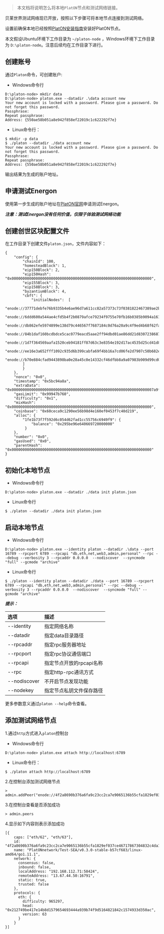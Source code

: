 
> 本文档将说明怎么将本地`PlatON`节点和测试网络链接。

贝莱世界测试网络现已开放，按照以下步骤可将本地节点连接到测试网络。

设置前确保本地已经按照[PlatON安装指南]([Chinese-Simplified]%20安装指南)安装好PlatON节点。

本文假设Ubuntu环境下工作目录为 `~/platon-node` ，Windows环境下工作目录为 `D:\platon-node`。注意后续均在工作目录下进行。

## 创建账号

通过`Platon`命令，可创建账户:

- Windows命令行

```
D:\platon-node> mkdir data
D:\platon-node> platon.exe --datadir .\data account new
Your new account is locked with a password. Please give a password. Do not forget this password.
Passphrase:
Repeat passphrase:
Address: {550ae58b051a8e942f858ef22019c1c622292f7e}
```

- Linux命令行：

```
$ mkdir -p data
$ ./platon --datadir ./data account new
Your new account is locked with a password. Please give a password. Do not forget this password.
Passphrase:
Repeat passphrase:
Address: {550ae58b051a8e942f858ef22019c1c622292f7e}
```

输出结果为生成的账户地址。

## 申请测试Energon

使用第一步生成的账户地址在[PlatON官网](https://developer.platon.network/#/energon?lang=zh)申请测试Energon。

***注意：测试Energon没有任何价值，仅限于体验测试网络功能***

## 创建创世区块配置文件

在工作目录下创建文件`platon.json`，文件内容如下：

```
{
	"config": {
		"chainId": 100,
		"homesteadBlock": 1,
		"eip150Block": 2,
		"eip150Hash": "0x0000000000000000000000000000000000000000000000000000000000000000",
		"eip155Block": 3,
		"eip158Block": 3,
		"byzantiumBlock": 4,
		"cbft": {
			"initialNodes":  [
			   "enode://37771debfe76b9335b4e6ae96d7a611cc82a57373c73f0381822467389ae2b521325b755aacc71a66f26821bb83e231e0a87ed0e92d3e1a97af5963eb87063bd@3.0.225.115:16790",
			   "enode://6ddd600a544ae4cfd5b4f2b0879afce79234f9755e70fb16b0385b9094a161e328a20074044dcc7b80ea50b5929ad38417c7e3e2d550686250ed40f4f98f3dee@3.0.225.115:16791",
			   "enode://db862efe5974899e138d79c446567f7687184c0d76a20a9c4f9ed4b68f62fa15ae6a1adfd70cd57b870ef969f4fe7ef4225ecf64de3732389523dee87ed177e2@35.156.19.166:16790",
			   "enode://84b1daf160bcdbdce5cac0779eacd5aae2ff94dbd01ae86dd21d8307238687a78a5bcf9e446779fe3bffd206e24f43da5905a5fa4b80786beb6bea44447a9755@35.156.19.166:16791",
               "enode://1d7f364569aafa1520ceb94181ff87d63c3e8354e192d17ac4535d25cd41d857fa3fc7f388648bf092cebf5839cf93ac97e2e04d886cd31b858bb274f44da506@54.250.159.27:16790",
			   "enode://ee16e3a652fff1092c935d6b399cabfa69f4bb16a7cd06fe2d7907c50b682efcd76635dcbe5c6281943657478e897a8ed03c5577d3f817c15c8eb9eeb50bd215@54.67.96.43:16790",
		       "enode://b70e884cfad9443898ba0e28a45c0e14332cf46dfbb8a9a07983b909d99cd0586af2cc5ff579b4352170e42320a254cb57b84eb97d7be86a1bd48a058683033b@54.67.96.43:16791"
        ]
		}
	},
	"nonce": "0x0",
	"timestamp": "0x5bc94a8a",
	"extraData": "0x00000000000000000000000000000000000000000000000000000000000000007a9ff113afc63a33d11de571a679f914983a085d1e08972dcb449a02319c1661b931b1962bce02dfc6583885512702952b57bba0e307d4ad66668c5fc48a45dfeed85a7e41f0bdee047063066eae02910000000000000000000000000000000000000000000000000000000000000000000000000000000000000000000000000000000000000000000000000000000000",
	"gasLimit": "0x99947b760",
	"difficulty": "0x1",
	"mixHash": "0x0000000000000000000000000000000000000000000000000000000000000000",
	"coinbase": "0x60ceca9c1290ee56b98d4e160ef0453f7c40d219",
	"alloc": {
		"1fe1b73f7f592d6c054d62fad1cc55756c6949f9": {
			"balance": "0x295be96e640669720000000"
		 }
	},
	"number": "0x0",
	"gasUsed": "0x0",
	"parentHash": "0x0000000000000000000000000000000000000000000000000000000000000000"
}
```

## 初始化本地节点

- Windows命令行

```
D:\platon-node> platon.exe --datadir ./data init platon.json
```

- Linux命令行

```
$ ./platon --datadir ./data init platon.json
```

## 启动本地节点
- Windows命令行

```
D:\platon-node> platon.exe --identity platon --datadir .\data --port 16789 --rpcport 6789 --rpcapi "db,eth,net,web3,admin,personal" --rpc --debug --verbosity 3 --rpcaddr 0.0.0.0  --nodiscover  --syncmode "full" --gcmode "archive"
```

- Linux命令行

```
$ ./platon --identity platon --datadir ./data --port 16789 --rpcport 6789 --rpcapi "db,eth,net,web3,admin,personal" --rpc --debug --verbosity 3 --rpcaddr 0.0.0.0  --nodiscover  --syncmode "full" --gcmode "archive"
```

***提示：***

| 选项         | 描述                     |
|:------------ |:------------------------ |
| --identity   | 指定网络名称             |
| --datadir    | 指定data目录路径         |
| --rpcaddr    | 指定rpc服务器地址        |
| --rpcport    | 指定rpc协议通信端口      |
| --rpcapi     | 指定节点开放的rpcapi名称 |
| --rpc        | 指定http-rpc通讯方式     |
| --nodiscover | 不开启节点发现功能       |
| --nodekey    | 指定节点私钥文件保存路径 |

更多参数意义通过`platon --help`命令查看。

## 添加测试网络节点

1.通过`http`方式进入`platon`控制台

- Windows命令行

```
D:\platon-node> platon.exe attach http://localhost:6789
```

- Linux命令行：

```
$ ./platon attach http://localhost:6789
```

2.在控制台添加测试网络节点
```
> admin.addPeer("enode://4f2a8690b376a6fa9c23cc2ca7e9065136b55cfa1829ef037ce46717867304832c4da172e014354e96259fb4dec79f5f4c8da74bff8b03b1d86475d18143affc@13.67.44.50:16791")
```

3.在控制台查看是否添加成功
```
> admin.peers
```

4.显示如下内容则表示添加成功
```
[{
    caps: ["eth/62", "eth/63"],
    id: "4f2a8690b376a6fa9c23cc2ca7e9065136b55cfa1829ef037ce46717867304832c4da172e014354e96259fb4dec79f5f4c8da74bff8b03b1d86475d18143affc",
    name: "PlatONnetwork/Test-SEA/v0.3.0-stable-b57cf683/linux-amd64/go1.11.1",
    network: {
      consensus: false,
      inbound: false,
      localAddress: "192.168.112.71:58424",
      remoteAddress: "13.67.44.50:16791",
      static: true,
      trusted: false
    },
    protocols: {
      eth: {
        difficulty: 965297,
        head: "0x212749be417e14b8d1579654693444a939b74f9d5164821842c1574933d350ac",
        version: 63
      }
    }
}]
```
